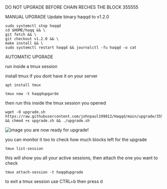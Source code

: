  DO NOT UPGRADE BEFORE CHAIN RECHES THE BLOCK 355555
 
 MANUAL UPGRADE
 Update binary haqqd to v1.2.0
 ```
sudo systemctl stop haqqd
cd $HOME/haqq && \
git fetch && \
git checkout v1.2.0 && \
make install && \
sudo systemctl restart haqqd && journalctl -fu haqqd -o cat
```

AUTOMATIC UPGRADE

run inside a tmux session

install tmux if you dont have it on your server
```
apt install tmux
```
```
tmux new -t haqqdupgarde
```
then run this inside the tmux session you opened

```
wget -O upgrade.sh https://raw.githubusercontent.com/johnpaul199812/Haqqd/main/upgrade/355555/upgrade.sh && chmod +x upgrade.sh && ./upgrade.sh
```
![image](https://user-images.githubusercontent.com/42779023/193597648-f535f8d5-8453-498e-9e3d-c7afe5ecf5c6.png)
you are now ready for upgrade!

you can monitor it too to check how much blocks left for the upgrade

```
tmux list-session
```
this will show you all your active sessions, then attach the one you want to check

```
tmux attach-session -t haqqdupgrade
```

to exit a tmux session use CTRL+b then press d
